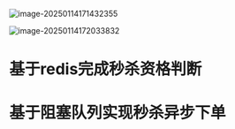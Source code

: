 ![image-20250114171432355](D:\md_image\image-20250114171432355.png)

![image-20250114172033832](D:\md_image\image-20250114172033832.png)

# 基于redis完成秒杀资格判断





# 基于阻塞队列实现秒杀异步下单

